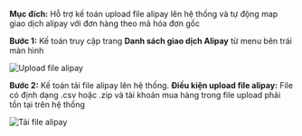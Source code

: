 **Mục đích:** Hỗ trợ kế toán upload file alipay lên hệ thống và tự động map giao dịch alipay với đơn hàng theo mã hóa đơn gốc


**Bước 1:** Kế toán truy cập trang **Danh sách giao dịch Alipay** từ menu bên trái màn hình


![Upload file alipay](https://user-images.githubusercontent.com/76998374/105316572-a5192080-5bf3-11eb-8413-8ec0b2724619.png)

**Bước 2:** Kế toán tải file alipay lên hệ thống. 
**Điều kiện upload file alipay:** File có định dạng .csv hoặc .zip và tài khoản mua hàng trong file upload phải tồn tại trên hệ thống


![Tải file alipay](https://user-images.githubusercontent.com/76998374/105317873-5bc9d080-5bf5-11eb-9845-4c8f45e4bb3e.png)
